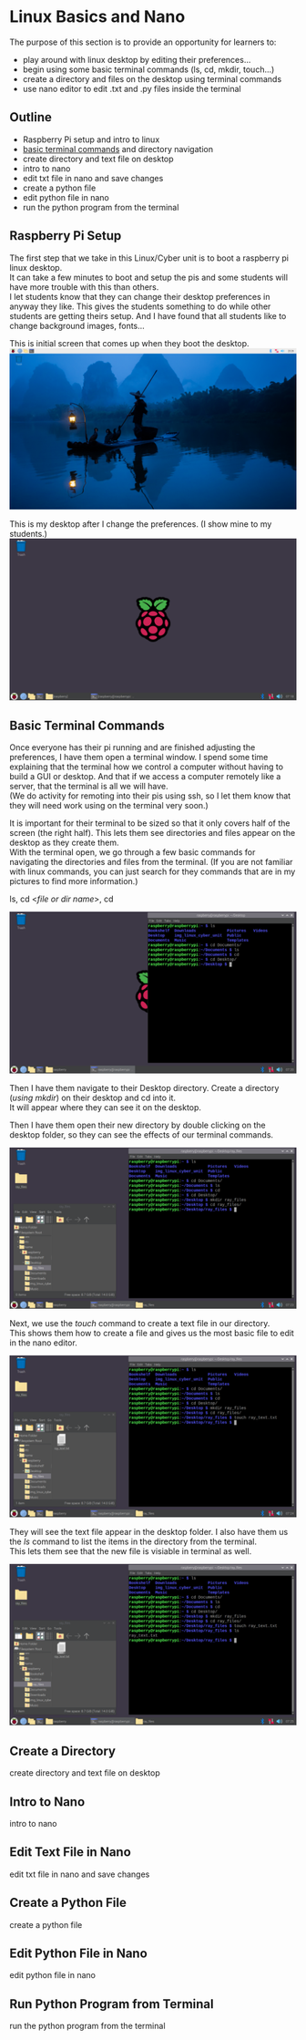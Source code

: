 # Linux Basics and Nano

The purpose of this section is to provide an opportunity for learners to:
- play around with linux desktop by editing their preferences...
- begin using some basic terminal commands (ls, cd, mkdir, touch...)
- create a directory and files on the desktop using terminal commands
- use nano editor to edit .txt and .py files inside the terminal

## Outline 
- Raspberry Pi setup and intro to linux
- [basic terminal commands](#basic-terminal-commands) and directory navigation 
- create directory and text file on desktop
- intro to nano
- edit txt file in nano and save changes 
- create a python file
- edit python file in nano
- run the python program from the terminal

## Raspberry Pi Setup
The first step that we take in this Linux/Cyber unit is to boot a raspberry pi linux desktop.  
It can take a few minutes to boot and setup the pis and some students will have more trouble with this than others.  
I let students know that they can change their desktop preferences in anyway they like.  This gives the students something to do while other students are getting theirs setup.  And I have found that all students like to change background images, fonts...

This is initial screen that comes up when they boot the desktop.  
![first screen](https://github.com/drewray80/linux_cyber_unit/blob/main/img/first_screen.png)

This is my desktop after I change the preferences. (I show mine to my students.)
![my preferences](/img/my_preferences.png)

## Basic Terminal Commands
Once everyone has their pi running and are finished adjusting the preferences, I have them open a terminal window.  I spend some time explaining that the terminal how we control a computer without having to build a GUI or desktop.  And that if we access a computer remotely like a server, that the terminal is all we will have.  
(We do activity for remoting into their pis using ssh, so I let them know that they will need work using on the terminal very soon.)

It is important for their terminal to be sized so that it only covers half of the screen (the right half).  This lets them see directories and files appear on the desktop as they create them.  
With the terminal open, we go through a few basic commands for navigating the directories and files from the terminal. (If you are not familiar with linux commands, you can just search for they commands that are in my pictures to find more information.) 

ls, cd <*file or dir name*>, cd

![basics 1](img/basics/basic1.png)

Then I have them navigate to their Desktop directory.
Create a directory (*using mkdir*) on their desktop and cd into it.  
It will appear where they can see it on the desktop.  
<img style="float: right;" scr="img/basics/basic2.png">
<!--![basics 2](img/basics/basic2.png)-->

Then I have them open their new directory by double clicking on the desktop folder, so they can see the effects of our terminal commands.  

![basics 3 alt >](img/basics/basic3.png)

Next, we use the *touch* command to create a text file in our directory.  
This shows them how to create a file and gives us the most basic file to edit in the nano editor.

![basics 4](img/basics/basic4.png)

They will see the text file appear in the desktop folder.
I also have them us the *ls* command to list the items in the directory from the terminal.  
This lets them see that the new file is visiable in terminal as well. 

![basics 5](img/basics/basic5.png)


## Create a Directory 
create directory and text file on desktop

## Intro to Nano
intro to nano

## Edit Text File in Nano
edit txt file in nano and save changes 

## Create a Python File
create a python file

## Edit Python File in Nano
edit python file in nano

## Run Python Program from Terminal
run the python program from the terminal

